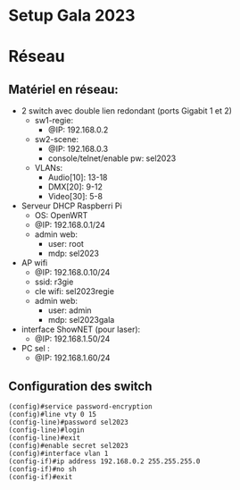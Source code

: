 Setup Gala 2023
===

# Réseau

## Matériel en réseau:
- 2 switch avec double lien redondant (ports Gigabit 1 et 2)
    - sw1-regie:
        - @IP: 192.168.0.2
    - sw2-scene:
        - @IP: 192.168.0.3
        - console/telnet/enable pw: sel2023
    - VLANs:
        - Audio[10]: 13-18
        - DMX[20]: 9-12
        - Video[30]: 5-8        
- Serveur DHCP Raspberri Pi
	- OS: OpenWRT
	- @IP: 192.168.0.1/24
	- admin web:
		- user: root
		- mdp: sel2023
- AP wifi
	- @IP: 192.168.0.10/24
	- ssid: r3gie
	- cle wifi: sel2023regie
	- admin web:
		- user: admin
		- mdp: sel2023gala
- interface ShowNET (pour laser):
	- @IP: 192.168.1.50/24
- PC sel :
	- @IP: 192.168.1.60/24


## Configuration des switch

```
(config)#service password-encryption
(config)#line vty 0 15
(config-line)#password sel2023
(config-line)#login
(config-line)#exit
(config)#enable secret sel2023
(config)#interface vlan 1
(config-if)#ip address 192.168.0.2 255.255.255.0
(config-if)#no sh
(config-if)#exit


```
